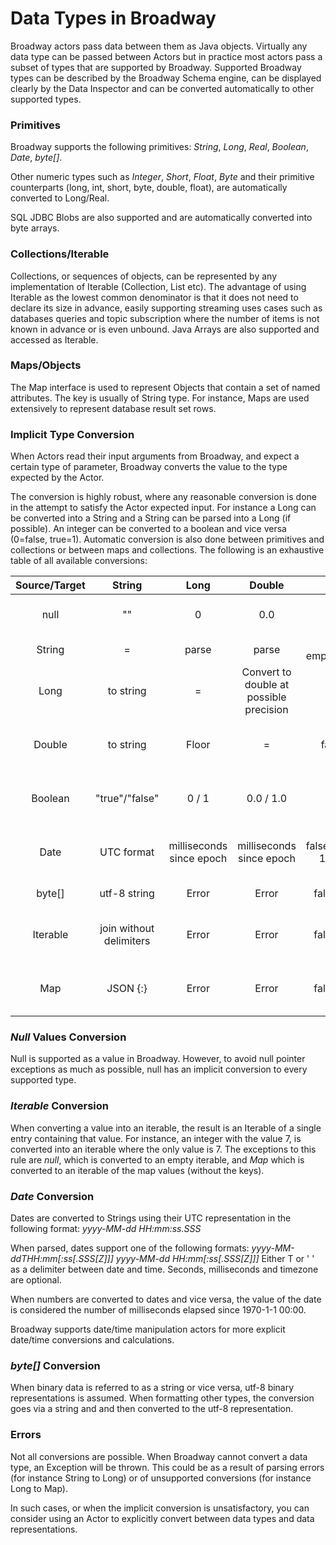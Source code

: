 # Data Types in Broadway

Broadway actors pass data between them as Java objects. Virtually any data type can be passed between Actors but in practice most actors pass a subset of types that are supported by Broadway.  Supported Broadway types can be described by the Broadway Schema engine, can be displayed clearly by the Data Inspector and can be converted automatically to other supported types.

### Primitives

Broadway supports the following primitives: *String*, *Long*, *Real*, *Boolean*, *Date*, *byte[]*.

Other numeric types such as *Integer*, *Short*, *Float*, *Byte* and their primitive counterparts (long, int, short, byte, double, float), are automatically converted to Long/Real.

SQL JDBC Blobs are also supported and are automatically converted into byte arrays.


### Collections/Iterable

Collections, or sequences of objects, can be represented by any implementation of Iterable (Collection, List etc). The advantage of using Iterable as the lowest common denominator is that it does not need to declare its size in advance, easily supporting streaming uses cases such as databases queries and topic subscription where the number of items is not known in advance or is even unbound.
Java Arrays are also supported and accessed as Iterable.


### Maps/Objects

The Map interface is used to represent Objects that contain a set of named attributes. The key is usually of String type. For instance, Maps are used extensively to represent database result set rows.


### Implicit Type Conversion

When Actors read their input arguments from Broadway, and expect a certain type of parameter, Broadway converts the value to the type expected by the Actor.

The conversion is highly robust, where any reasonable conversion is done in the attempt to satisfy the Actor expected input. For instance a Long can be converted into a String and a String can be parsed into a Long (if possible). An integer can be converted to a boolean and vice versa (0=false, true=1). Automatic conversion is also done between primitives and collections or between maps and collections. The following is an exhaustive table of all available conversions:

| Source/Target |           String          |            Long           |                  Double                 |           Boolean          |      Date      |        byte[]        |         Iterable         |  Map  |
|:-------------:|:-------------------------:|:-------------------------:|:---------------------------------------:|:--------------------------:|:--------------:|:--------------------:|:------------------------:|:-----:|
|      null     |             ""            |             0             |                   0.0                   |            false           | 1970-1-1 00:00 |        byte[0]       |           Empty          | Empty |
|     String    |             =             |           parse           |                  parse                  |  false if empty/"0"/"false |      parse     |      utf-8 bytes     |       single entry       | Error |
|      Long     |        to string       |             =             | Convert to double at possible precision |         false if 0         | ms since epoch | same as string utf-8 |       single entry       | Error |
|     Double    |      to string        |           Floor           |                    =                    |        false if 0.0        | ms since epoch | same as string utf-8 |       single entry       | Error |
|    Boolean    |     "true"/"false" |           0 / 1           |                0.0 / 1.0                |              =             |      Error     | same as string utf-8 |       single entry       | Error |
|      Date     |         UTC format        | milliseconds  since epoch |         milliseconds since epoch        | false if 1970-1-1 00:00:00 |        =       | same as string utf-8 |       single entry       | Error |
|     byte[]    |        utf-8 string       |           Error           |                  Error                  |       false if empty       |      Error     |           =          |       single entry       | Error |
|    Iterable   | join without   delimiters |           Error           |                  Error                  |       false if empty       |      Error     | same as string utf-8 |             =            | Error |
|      Map      |          JSON {:}         |           Error           |                  Error                  |       false if empty       |      Error     | same as string utf-8 | iterable of   map values |   =   |


### *Null* Values Conversion

Null is supported as a value in Broadway. However, to avoid null pointer exceptions as much as possible, null has an implicit conversion to every supported type.

### *Iterable* Conversion

When converting a value into an iterable, the result is an Iterable of a single entry containing that value. For instance, an integer with the value 7, is converted into an iterable where the only value is 7. The exceptions to this rule are *null*, which is converted to an empty iterable, and *Map* which is converted to an iterable of the map values (without the keys).

### *Date* Conversion

Dates are converted to Strings using their UTC representation in the following format:
    *yyyy-MM-dd HH:mm:ss.SSS*

When parsed, dates support one of the following formats:
  *yyyy-MM-ddTHH:mm[:ss[.SSS[Z]]]*
  *yyyy-MM-dd HH:mm[:ss[.SSS[Z]]]*
Either T or ' ' as a delimiter between date and time. Seconds, milliseconds and timezone are optional.

When numbers are converted to dates and vice versa, the value of the date is considered the number of milliseconds elapsed since 1970-1-1 00:00.

Broadway supports date/time manipulation actors for more explicit date/time conversions and calculations.


### *byte[]* Conversion

When binary data is referred to as a string or vice versa, utf-8 binary representations is assumed. When formatting other types, the conversion goes via a string and and then converted to the utf-8 representation.


### Errors

Not all conversions are possible. When Broadway cannot convert a data type, an Exception will be thrown. This could be as a result of parsing errors (for instance String to Long) or of unsupported conversions (for instance Long to Map).

In such cases, or when the implicit conversion is unsatisfactory, you can consider using an Actor to explicitly convert between data types and data representations.
